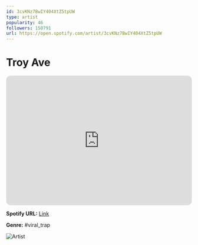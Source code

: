 ```yaml
---
id: 3cvKNz7BwIY404XtZ5tpUW
type: artist
popularity: 46
followers: 150791
url: https://open.spotify.com/artist/3cvKNz7BwIY404XtZ5tpUW
---
```

# Troy Ave

<iframe style="border-radius:12px" src="https://open.spotify.com/embed/artist/3cvKNz7BwIY404XtZ5tpUW" width="100%" height="352" frameBorder="0" allowfullscreen="" allow="autoplay; clipboard-write; encrypted-media; fullscreen; picture-in-picture" loading="lazy"></iframe>

**Spotify URL:** [Link](https://open.spotify.com/artist/3cvKNz7BwIY404XtZ5tpUW)

**Genre:**  #viral_trap

![Artist](https://i.scdn.co/image/ab6761610000e5eb9bc3d74c4e3beada644156ca)

